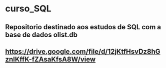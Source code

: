 # curso_SQL

## Repositorio destinado aos estudos de SQL com a base de dados olist.db

## https://drive.google.com/file/d/12jKtfHsvDz8hGznIKffK-fZAsaKfsA8W/view
